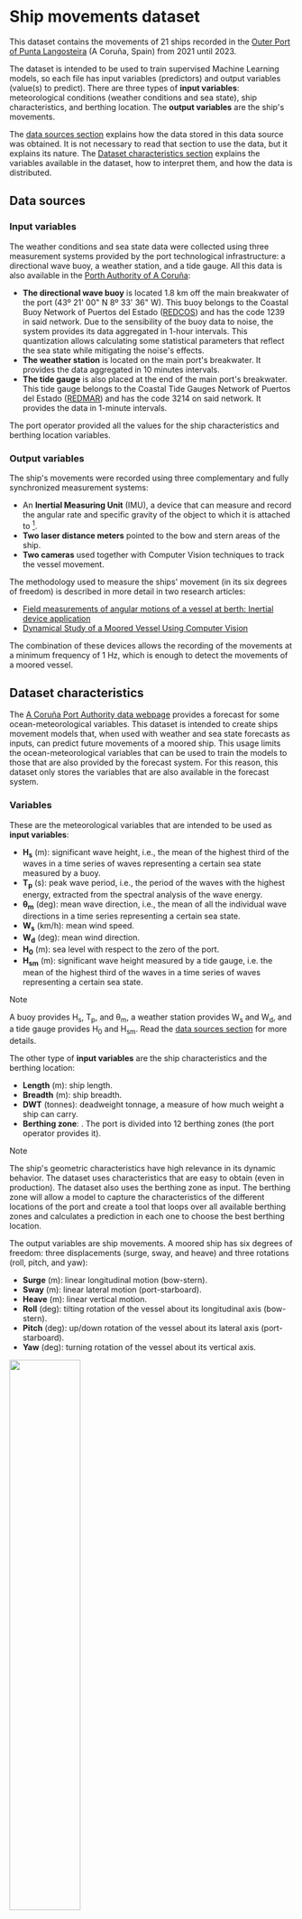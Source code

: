 # Ship movements dataset

This dataset contains the movements of 21 ships recorded in the [Outer Port of Punta Langosteira](https://goo.gl/maps/UG8zR274TrZEUSj66 "Outer Port of Punta Langosteira, Spain") (A Coruña, Spain) from 2021 until 2023.

The dataset is intended to be used to train supervised Machine Learning models, so each file has input variables (predictors) and output variables (value(s) to predict). There are three types of __input variables__: meteorological conditions (weather conditions and sea state), ship characteristics, and berthing location. The __output variables__ are the ship's movements.

The [data sources section](#data-sources) explains how the data stored in this data source was obtained. It is not necessary to read that section to use the data, but it explains its nature.
The [Dataset characteristics section](#dataset-characteristics) explains the variables available in the dataset, how to interpret them, and how the data is distributed.

## Data sources

### Input variables

The weather conditions and sea state data were collected using three measurement systems provided by the port technological infrastructure: a directional wave buoy, a weather station, and a tide gauge. All this data is also available in the [Porth Authority of A Coruña][5]:

* __The directional wave buoy__ is located 1.8 km off the main breakwater of the port (43º 21' 00" N 8º 33' 36" W). This buoy belongs to the Coastal Buoy Network of Puertos del Estado ([REDCOS][1]) and has the code 1239 in said network. Due to the sensibility of the buoy data to noise, the system provides its data aggregated in 1-hour intervals. This quantization allows calculating some statistical parameters that reflect the sea state while mitigating the noise's effects.
* __The weather station__ is located on the main port's breakwater. It provides the data aggregated in 10 minutes intervals.
* __The tide gauge__ is also placed at the end of the main port's breakwater. This tide gauge belongs to the Coastal Tide Gauges Network of Puertos del Estado ([REDMAR][2]) and has the code 3214 on said network. It provides the data in 1-minute intervals.

The port operator provided all the values for the ship characteristics and berthing location variables.

### Output variables

The ship's movements were recorded using three complementary and fully synchronized measurement systems:
* An __Inertial Measuring Unit__ (IMU), a device that can measure and record the angular rate and specific gravity of the object to which it is attached to [^1].
* __Two laser distance meters__ pointed to the bow and stern areas of the ship.
* __Two cameras__ used together with Computer Vision techniques to track the vessel movement.

The methodology used to measure the ships' movement (in its six degrees of freedom) is described in more detail in two research articles:
* [Field measurements of angular motions of a vessel at berth: Inertial device application
][3]
* [Dynamical Study of a Moored Vessel Using Computer Vision][4]

The combination of these devices allows the recording of the movements at a minimum frequency of 1 Hz, which is enough to detect the movements of a moored vessel.

## Dataset characteristics

The [A Coruña Port Authority data webpage][5] provides a forecast for some ocean-meteorological variables. This dataset is intended to create ships movement models that, when used with weather and sea state forecasts as inputs, can predict future movements of a moored ship. This usage limits the ocean-meteorological variables that can be used to train the models to those that are also provided by the forecast system. For this reason, this dataset only stores the variables that are also available in the forecast system.

### Variables

These are the meteorological variables that are intended to be used as __input variables__:

* __H<sub>s</sub>__ (m): significant wave height, i.e., the mean of the highest third of the waves in a time series of waves representing a certain sea state measured by a buoy.
* __T<sub>p</sub>__ (s): peak wave period, i.e., the period of the waves with the highest energy, extracted from the spectral analysis of the wave energy.
* __θ<sub>m</sub>__ (deg): mean wave direction, i.e., the mean of all the individual wave directions in a time series representing a certain sea state.
* __W<sub>s</sub>__ (km/h): mean wind speed.
* __W<sub>d</sub>__ (deg): mean wind direction.
* __H<sub>0</sub>__ (m): sea level with respect to the zero of the port.
* __H<sub>sm</sub>__ (m): significant wave height measured by a tide gauge, i.e. the mean of the highest third of the waves in a time series of waves representing a certain sea state.

> [!NOTE]
> A buoy provides H<sub>s</sub>, T<sub>p</sub>, and θ<sub>m</sub>, a weather station provides W<sub>s</sub> and W<sub>d</sub>, and a tide gauge provides H<sub>0</sub> and H<sub>sm</sub>. Read the [data sources section](#data-sources) for more details.

The other type of __input variables__ are the ship characteristics and the berthing location:
* __Length__ (m): ship length.
* __Breadth__ (m): ship breadth.
* __DWT__ (tonnes): deadweight tonnage, a measure of how much weight a ship can carry. 
* __Berthing zone__: . The port is divided into 12 berthing zones (the port operator provides it).

> [!NOTE]
> The ship's geometric characteristics have high relevance in its dynamic behavior. The dataset uses characteristics that are easy to obtain (even in production). The dataset also uses the berthing zone as input. The berthing zone will allow a model to capture the characteristics of the different locations of the port and create a tool that loops over all available berthing zones and calculates a prediction in each one to choose the best berthing location.

The output variables are ship movements. A moored ship has six degrees of freedom: three displacements (surge, sway, and heave) and three rotations (roll, pitch, and yaw):

* __Surge__ (m): linear longitudinal motion (bow-stern).
* __Sway__ (m): linear lateral motion (port-starboard).
* __Heave__ (m): linear vertical motion.
* __Roll__ (deg): tilting rotation of the vessel about its longitudinal axis (bow-stern).
* __Pitch__ (deg): up/down rotation of the vessel about its lateral axis (port-starboard).
* __Yaw__ (deg): turning rotation of the vessel about its vertical axis. 

<img src="https://github.com/aalvarell/ship-movement-dataset-21-23/blob/fb3ab727d130185b0cd40ef6a3d4ae868028260c/vessel_movement.png" width="50%">

> [!NOTE]
> An Inertial Measuring Unit provides the pitch and roll. Two laser distance meters provide the sway and yaw, and two cameras provide the surge and heave (and pitch if necessary).

The dataset also stores information related to the ship's stay, not intended to be used as predictors: the ship's name (anonymized), the date of the stay, and the ship's type (*General Cargo* or *Bulk carrier*).

### Data frequency

All the data sources used to create this dataset (buoy, weather station, tide gauge, ship's characteristics, and ship's movement monitoring) have different frequencies. The dataset aggregates the data to have the same frequency as the frequency of the source with the largest period (the sea state data). This is the same frequency as the data intended to be used as the models' inputs in production (forecast data): the variables that the forecast systems provide have a period of 1 hour, so the dataset aggregates the rest of the variables and provides them with a **1-hour period**. When aggregating the data for the ship's movements, we calculate the mean, maximum, and significant (mean of the highest third) value for the amplitude of each movement for every hour. i.e., for each movement, we have two variables (mean and significant).

> [!NOTE]
> A moored vessel may experience a maximum point motion much greater than its significant or average motion under the action of certain ocean-meteorological conditions. This value abandons the primary trend of the movement. It could occasionally be caused by external agents such as the waves generated by the passage of other ships or the punctual modification of the mooring lines' tension to adapt them to the variations of the tidal range, making them difficult to predict. It usually does not disrupt the operations due to its brief nature. In summary, the best choice for the value to predict for a given movement is the significant value.

### Dataset files, variables names, and dataset size

The dataset stores the data related to **each movement in a separate CSV file**. When using a camera to measure a ship's movement in a port environment, there are many technical limitations, occlusion being the most limiting. When a vessel is loading/unloading, there are many types of machinery such as cranes and trucks that occlude the camera field of view, making it impossible to measure the movements that rely on computer vision. Given this limitation, not all movements are available for all the vessels at all times. To surpass this limitation, to use all data available and to create precise prediction models, the dataset stores the data related to each movement in a separate file, so one could create one prediction model for each vessel movement.

#### Variables naming

Each file has the same columns in the same order. To facilitate using the data programmatically, the files use the following names for the variables:

| Variable  | Name in dataset   | Units/format  |
| :---       | :---      | ---:      |
| Ship name | ship | *ship#*  | 
| Ship type |  type | *"General Cargo"* or *"Bulk carrier"*  |
| Date of stay |  time | MM/DD/YYYY HH:mm |
| Length | length | m | 
| Breath | breath | m | 
| DWT | dwt | tonnes | 
| Berthing zone | zone | [1, 12] | 
| H<sub>s</sub> | h_s | m |
| T<sub>p</sub> | t_p | s | 
| θ<sub>m</sub> | dir | deg | 
| W<sub>s</sub> | wind_speed | km/h | 
| W<sub>d</sub> | wind_dir | deg | 
| H<sub>0</sub> | h_0 | m | 
| H<sub>sm</sub> | h_sm | m |
| __Average movement__ | mov_avg | Surge, sway, and heave: m<br>Roll, pitch, and yaw: deg |
| __Significant movement__ | mov_sig | Surge, sway, and heave: m<br>Roll, pitch, and yaw: deg|

#### Dataset size

| Movement  | Rows
| ---       | ---:      
| Surge     | 149
| Sway      | 200
| Heave     | 152
| Roll      | 0 [^1]
| Pitch     | 7
| Yaw       | 59

> [!NOTE]
> **Remember**: each row in each file represents 1 hour.

[1]: https://bancodatos.puertos.es/BD/informes/INT_1.pdf
[2]: https://bancodatos.puertos.es/BD/informes/INT_3.pdf 
[3]: http://urn.kb.se/resolve?urn=urn:nbn:se:umu:diva-153135
[4]: https://doi.org/10.6119/JMST.2018.04_(2).0011
[5]: http://cma.puertocoruna.com/intranet/BancoDatos/bdAccesoDatosPE.aspx


----
[![License: CC BY 4.0](https://img.shields.io/badge/License-CC%20BY%204.0-lightgrey.svg)](https://creativecommons.org/licenses/by/4.0/)


[^1]: > Due to restrictions imposed during and after COVID-19, we could not access the ships, so the IMU could not be used to measure the roll movement.
